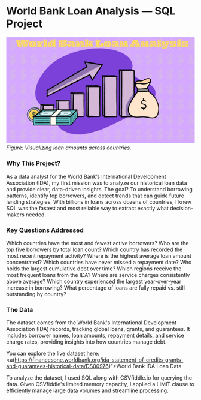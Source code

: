 # World Bank Loan Analysis — SQL Project

![World Bank Loan Analysis](images/WorldBank.png)  
*Figure: Visualizing loan amounts across countries.*
<br>
### Why This Project? <br>
As a data analyst for the World Bank’s International Development Association (IDA), my first mission was to analyze our historical loan data and provide clear, data-driven insights. The goal? To understand borrowing patterns, identify top borrowers, and detect trends that can guide future lending strategies.
With billions in loans across dozens of countries, I knew SQL was the fastest and most reliable way to extract exactly what decision-makers needed.
<br>

### Key Questions Addressed <br>

Which countries have the most and fewest active borrowers?
Who are the top five borrowers by total loan count?
Which country has recorded the most recent repayment activity?
Where is the highest average loan amount concentrated?
Which countries have never missed a repayment date?
Who holds the largest cumulative debt over time?
Which regions receive the most frequent loans from the IDA?
Where are service charges consistently above average?
Which country experienced the largest year-over-year increase in borrowing?
What percentage of loans are fully repaid vs. still outstanding by country?
<br>
### The Data

The dataset comes from the World Bank's International Development Association (IDA) records, tracking global loans, grants, and guarantees. It includes borrower names, loan amounts, repayment details, and service charge rates, providing insights into how countries manage debt. 

You can explore the live dataset here:  <a(https://financesone.worldbank.org/ida-statement-of-credits-grants-and-guarantees-historical-data/DS00976)">World Bank IDA Loan Data</a>

To analyze the dataset, I used SQL along with CSVfiddle.io for querying the data. Given CSVfiddle's limited memory capacity, I applied a LIMIT clause to efficiently manage large data volumes and streamline processing.

